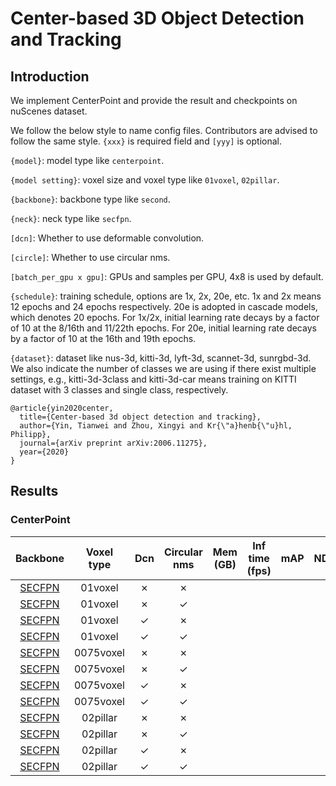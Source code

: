 # Center-based 3D Object Detection and Tracking

## Introduction

We implement CenterPoint and provide the result and checkpoints on nuScenes dataset.

We follow the below style to name config files. Contributors are advised to follow the same style.
`{xxx}` is required field and `[yyy]` is optional.

`{model}`: model type like `centerpoint`.

`{model setting}`: voxel size and voxel type like `01voxel`, `02pillar`.

`{backbone}`: backbone type like `second`.

`{neck}`: neck type like `secfpn`.

`[dcn]`: Whether to use deformable convolution.

`[circle]`: Whether to use circular nms.

`[batch_per_gpu x gpu]`: GPUs and samples per GPU, 4x8 is used by default.

`{schedule}`: training schedule, options are 1x, 2x, 20e, etc. 1x and 2x means 12 epochs and 24 epochs respectively. 20e is adopted in cascade models, which denotes 20 epochs. For 1x/2x, initial learning rate decays by a factor of 10 at the 8/16th and 11/22th epochs. For 20e, initial learning rate decays by a factor of 10 at the 16th and 19th epochs.

`{dataset}`: dataset like nus-3d, kitti-3d, lyft-3d, scannet-3d, sunrgbd-3d. We also indicate the number of classes we are using if there exist multiple settings, e.g., kitti-3d-3class and kitti-3d-car means training on KITTI dataset with 3 classes and single class, respectively.
```
@article{yin2020center,
  title={Center-based 3d object detection and tracking},
  author={Yin, Tianwei and Zhou, Xingyi and Kr{\"a}henb{\"u}hl, Philipp},
  journal={arXiv preprint arXiv:2006.11275},
  year={2020}
}
```

## Results

### CenterPoint

|Backbone|  Voxel type   |Dcn|Circular nms| Mem (GB) | Inf time (fps) | mAP |NDS| Download |
| :---------: |:-----: |:-----: | :------: | :------------: | :----: |:----: | :------: |:------: |
|[SECFPN](./centerpoint_01voxel_second_secfpn_4x8_cyclic_20e_nus.py)|01voxel|✗|✗||||||
|[SECFPN](./centerpoint_01voxel_second_secfpn_circlenms_4x8_cyclic_20e_nus.py)|01voxel|✗|✓||||||
|[SECFPN](./centerpoint_01voxel_second_secfpn_dcn_4x8_cyclic_20e_nus.py)|01voxel|✓|✗||||||
|[SECFPN](./centerpoint_01voxel_second_secfpn_dcn_circlenms_4x8_cyclic_20e_nus.py)|01voxel|✓|✓||||||
|[SECFPN](./centerpoint_0075voxel_second_secfpn_4x8_cyclic_20e_nus.py)|0075voxel|✗|✗||||||
|[SECFPN](./centerpoint_0075voxel_second_secfpn_circlenms_4x8_cyclic_20e_nus.py)|0075voxel|✗|✓||||||
|[SECFPN](./centerpoint_0075voxel_second_secfpn_dcn_4x8_cyclic_20e_nus.py)|0075voxel|✓|✗||||||
|[SECFPN](./centerpoint_0075voxel_second_secfpn_dcn_circlenms_4x8_cyclic_20e_nus.py)|0075voxel|✓|✓||||||
|[SECFPN](./centerpoint_02pillar_second_secfpn_4x8_cyclic_20e_nus.py)|02pillar|✗|✗||||||
|[SECFPN](./centerpoint_02pillar_second_secfpn_circlenms_4x8_cyclic_20e_nus.py)|02pillar|✗|✓||||||
|[SECFPN](./centerpoint_02pillar_second_secfpn_dcn_4x8_cyclic_20e_nus.py)|02pillar|✓|✗||||||
|[SECFPN](./centerpoint_02pillar_second_secfpn_dcn_circlenms_4x8_cyclic_20e_nus.py)|02pillar|✓|✓||||||
